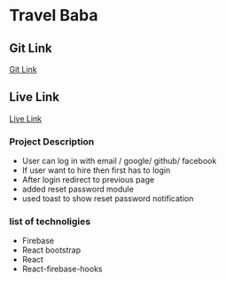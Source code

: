 # Travel Baba


## Git Link

[Git Link](https://github.com/programming-hero-web-course-4/independent-service-provider-Md-Omar-Shahariar)

## Live Link

[Live Link](https://desi-dhaba-12e5d.web.app/)

### Project Description
  * User can log in with email / google/ github/ facebook 
  * If user want to hire then first has to login
  * After login redirect to previous page
  * added reset password module
  * used toast to show reset password notification

### list of technoligies
  * Firebase
  * React bootstrap
  * React
  * React-firebase-hooks

